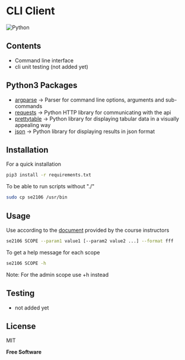 # CLI Client


![Python](https://img.shields.io/badge/python-v3.6+-blue.svg)

## Contents
- Command line interface
- cli unit testing (not added yet)


## Python3 Packages


- [argparse] -> Parser for command line options, arguments and sub-commands
- [requests] -> Python HTTP library for communicating with the api
- [prettytable] -> Python library for displaying tabular data in a visually appealing way
- [json] -> Python library for displaying results in json format

## Installation
For a quick installation 

```sh
pip3 install -r requirements.txt
```
To be able to run scripts without "./"
```sh
sudo cp se2106 /usr/bin
```
## Usage 
Use according to the [document] provided by the course instructors
```sh
se2106 SCOPE --param1 value1 [--param2 value2 ...] --format fff 
```
To get a help message for each scope
```sh
se2106 SCOPE -h
```
Note: For the admin scope use +h instead
## Testing
- not added yet

## License

MIT

**Free Software**


   [argparse]: https://docs.python.org/3/library/argparse.html
   [pytest]: https://docs.pytest.org/en/stable/
   [requests]: https://requests.readthedocs.io/en/master/
   [prettytable]: https://pypi.org/project/prettytable/
   [json]: https://docs.python.org/3/library/json.html
   [document]: https://helios.ntua.gr/pluginfile.php/120132/mod_resource/content/2/project_softeng2021_part2_v02.pdf


